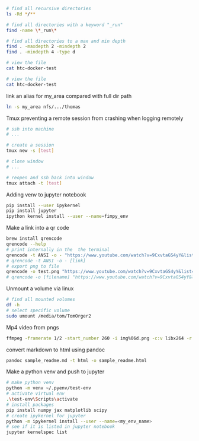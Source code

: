 ```bash
# find all recursive directories
ls -Rd */**
```

```bash
# find all directories with a keyword "_run"
find -name \*_run\*
```



```bash
# find all directories to a max and min depth
find . -maxdepth 2 -mindepth 2 
find . -mindepth 4 -type d
```

```bash
# view the file
cat htc-docker-test 
```

```bash
# view the file
cat htc-docker-test 
```

link an alias for my_area compared with full dir path
```bash
ln -s my_area nfs/.../thomas
```

Tmux preventing a remote session from crashing when logging remotely
```bash
# ssh into machine
# ...

# create a session
tmux new -s [test]

# close window
# ...

# reopen and ssh back into window
tmux attach -t [test]
```
Adding venv to jupyter notebook
```bash
pip install --user ipykernel
pip install jupyter
ipython kernel install --user --name=fimpy_env

```

Make a link into a qr code
```bash
brew install qrencode
qrencode --help
# print internally in the  the terminal
qrencode -t ANSI -o - "https://www.youtube.com/watch?v=9CxvtaGS4yY&list=LL&index=2"
# qrencode -t ANSI -o - [link]
# export png to file
qrencode -o test.png "https://www.youtube.com/watch?v=9CxvtaGS4yY&list=LL&index=2"
# qrencode -o [filename] "https://www.youtube.com/watch?v=9CxvtaGS4yY&list=LL&index=2"
```

Unmount a volume via linux
```bash
# find all mounted volumes
df -h
# select specific volume
sudo umount /media/tom/TomOrger2
```

Mp4 video from pngs
```bash
ffmpeg -framerate 1/2 -start_number 260 -i img%06d.png -c:v libx264 -r 30 out.mp4
```

convert markdown to html using pandoc
```bash
pandoc sample_readme.md -t html -o sample_readme.html
```

Make a python venv and push to jupyter
```bash
# make python venv
python -m venv ~/.pyenv/test-env
# activate virtual env
.\test-env\Scripts\activate
# install packages
pip install numpy jax matplotlib scipy
# create ipykernel for jupyter
python -m ipykernel install --user --name=<my_env_name>
# see if it is listed in jupyter notebook
jupyter kernelspec list

```